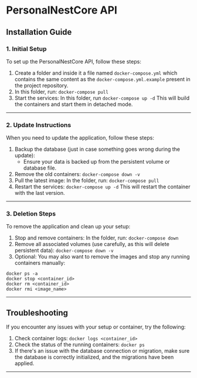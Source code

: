 # PersonalNestCore API

## Installation Guide

### 1. Initial Setup
To set up the PersonalNestCore API, follow these steps:

1. Create a folder and inside it a file named ```docker-compose.yml``` which contains the same content as the ```docker-compose.yml.example``` present in the project repository.
2. In this folder, run: ```docker-compose pull```
3. Start the services: In this folder, run ```docker-compose up -d```
This will build the containers and start them in detached mode.
___

### 2. Update Instructions
When you need to update the application, follow these steps:

1. Backup the database (just in case something goes wrong during the update):
   - Ensure your data is backed up from the persistent volume or database file.
2. Remove the old containers: ```docker-compose down -v```
2. Pull the latest image: In the folder, run: ```docker-compose pull```
3. Restart the services: ```docker-compose up -d```
This will restart the container with the last version.
___

### 3. Deletion Steps
To remove the application and clean up your setup:

1. Stop and remove containers: In the folder, run: ```docker-compose down```
2. Remove all associated volumes (use carefully, as this will delete persistent data): ```docker-compose down -v```
3. Optional: You may also want to remove the images and stop any running containers manually:
```
docker ps -a
docker stop <container_id>
docker rm <container_id>
docker rmi <image_name>
```
___


## Troubleshooting
If you encounter any issues with your setup or container, try the following:

1. Check container logs:
```docker logs <container_id>```
2. Check the status of the running containers:
```docker ps```
3. If there's an issue with the database connection or migration, make sure the database is correctly initialized, and the migrations have been applied.

___

